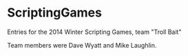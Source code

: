 ScriptingGames
==============

Entries for the 2014 Winter Scripting Games, team "Troll Bait"

Team members were Dave Wyatt and Mike Laughlin.